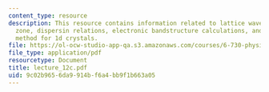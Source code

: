 ```yaml
---
content_type: resource
description: This resource contains information related to lattice waves, brillouin
  zone, dispersin relations, electronic bandstructure calculations, and tight binding
  method for 1d crystals.
file: https://ol-ocw-studio-app-qa.s3.amazonaws.com/courses/6-730-physics-for-solid-state-applications-spring-2003/9c02b9656da9914bf6a4bb9f1b663a05_lecture_12c.pdf
file_type: application/pdf
resourcetype: Document
title: lecture_12c.pdf
uid: 9c02b965-6da9-914b-f6a4-bb9f1b663a05
---
```

